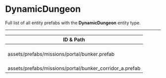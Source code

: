 # DynamicDungeon
Full list of all <Badge type="warning" text="2"/> entity prefabs with the **DynamicDungeon** entity type.

---
| ID & Path |
| --- |
| <Badge type="tip" text="2750475248"/> <br> assets/prefabs/missions/portal/bunker.prefab |
| <Badge type="tip" text="362606634"/> <br> assets/prefabs/missions/portal/bunker_corridor_a.prefab |
